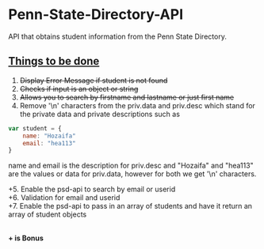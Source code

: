 # Penn-State-Directory-API
API that obtains student information from the Penn State Directory.
<br>
## <h2 id="work">Things to be done</h2>
1. ~~Display Error Message if student is not found~~ 
2. ~~Checks if input is an object or string~~
3. ~~Allows you to search by firstname and lastname or just first name~~
4. Remove '\n' characters from the priv.data and priv.desc which stand for the private data and private descriptions such as
```javascript
var student = {
    name: "Hozaifa"
    email: "hea113"
}
```
name and email is the description for priv.desc and "Hozaifa" and "hea113" are the values or data for priv.data, however for     both we get '\n' characters.

+5. Enable the psd-api to search by email or userid <br>
+6. Validation for email and userid <br>
+7. Enable the psd-api to pass in an array of students and have it return an array of student objects <br>
 
<br><b>+ is Bonus</b>
 
<style>
    #work{
        text-decoration: underline;
    }
</style>
